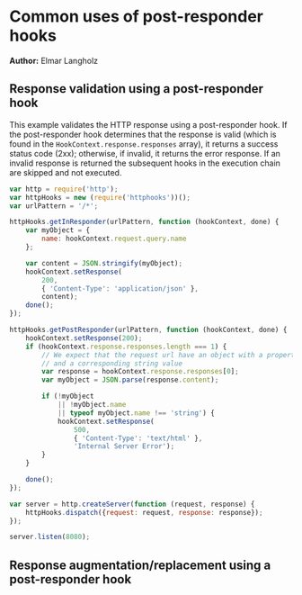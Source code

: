 # Common uses of post-responder hooks
**Author:** Elmar Langholz

## Response validation using a post-responder hook

This example validates the HTTP response using a post-responder hook. If the post-responder hook determines that the response is valid (which is found in the `HookContext.response.responses` array), it returns a success status code (2xx); otherwise, if invalid, it returns the error response. If an invalid response is returned the subsequent hooks in the execution chain are skipped and not executed.

```js
var http = require('http');
var httpHooks = new (require('httphooks'))();
var urlPattern = '/*';

httpHooks.getInResponder(urlPattern, function (hookContext, done) {
    var myObject = {
        name: hookContext.request.query.name
    };

    var content = JSON.stringify(myObject);
    hookContext.setResponse(
        200,
        { 'Content-Type': 'application/json' },
        content);
    done();
});

httpHooks.getPostResponder(urlPattern, function (hookContext, done) {
    hookContext.setResponse(200);
    if (hookContext.response.responses.length === 1) {
        // We expect that the request url have an object with a property 'name'
        // and a corresponding string value
        var response = hookContext.response.responses[0];
        var myObject = JSON.parse(response.content);

        if (!myObject
            || !myObject.name
            || typeof myObject.name !== 'string') {
            hookContext.setResponse(
                500,
                { 'Content-Type': 'text/html' },
                'Internal Server Error');
        }
    }

    done();
});

var server = http.createServer(function (request, response) {
    httpHooks.dispatch({request: request, response: response});
});

server.listen(8080);
```

## Response augmentation/replacement using a post-responder hook
